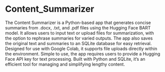 # Content_Summarizer
The Content Summarizer is a Python-based app that generates concise summaries from .docx, .txt, and .pdf files using the Hugging Face BART model. It allows users to input text or upload files for summarization, with the option to rephrase summaries for varied outputs. The app also saves the original text and summaries to an SQLite database for easy retrieval. Designed for use with Google Colab, it supports file uploads directly within the environment. Simple to use, the app requires users to provide a Hugging Face API key for text processing. Built with Python and SQLite, it’s an efficient tool for managing and simplifying lengthy content.
